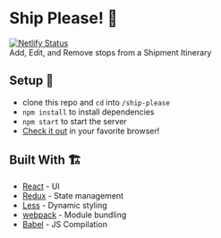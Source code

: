 # Ship Please! 🚢
[![Netlify Status](https://api.netlify.com/api/v1/badges/49c7e58a-1026-48bd-97c3-aa56e215cdc1/deploy-status)](https://app.netlify.com/sites/ship-please/deploys)  
Add, Edit, and Remove stops from a Shipment Itinerary

## Setup 🚀
- clone this repo and `cd` into `/ship-please`
- `npm install` to install dependencies
- `npm start` to start the server
- [Check it out](http:localhost:8080) in your favorite browser!

## Built With 🏗
- [React](https://github.com/facebook/react) - UI
- [Redux](https://github.com/reduxjs/redux) - State management
- [Less](https://github.com/less/less.js) - Dynamic styling
- [webpack](https://github.com/webpack/webpack) - Module bundling
- [Babel](https://github.com/babel/babel) - JS Compilation
